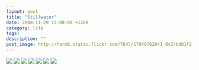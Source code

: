 ```yaml
---
layout: post
title: "Stillwater"
date: 2008-11-29 12:00:00 +1200
category: life
tags: 
description: ""
post_image: http://farm8.static.flickr.com/7647/17048762641_9c24bd01f2_o.jpg
---
```

[![](http://farm9.static.flickr.com/8791/17048134772_d0fb23541b_c.jpg)](http://farm9.static.flickr.com/8791/17048134772_41f459b1ee_o.jpg)
[![](http://farm8.static.flickr.com/7598/16861808088_57654d6ca9_c.jpg)](http://farm8.static.flickr.com/7598/16861808088_29bca4991d_o.jpg)
[![](http://farm9.static.flickr.com/8750/17048763801_b3be6edbbf_c.jpg)](http://farm9.static.flickr.com/8750/17048763801_cf76ebd294_o.jpg)
[![](http://farm8.static.flickr.com/7622/17049603315_1ccecd2a24_c.jpg)](http://farm8.static.flickr.com/7622/17049603315_ddf1bce1ff_o.jpg)
[![](http://farm9.static.flickr.com/8770/17048131922_25e4cb4a1b_c.jpg)](http://farm9.static.flickr.com/8770/17048131922_1f7fc24a2c_o.jpg)
[![](http://farm8.static.flickr.com/7612/17048131652_35c0d5d63a_c.jpg)](http://farm8.static.flickr.com/7612/17048131652_c3097b5a72_o.jpg)
[![](http://farm8.static.flickr.com/7696/17023592006_c1f89a8822_c.jpg)](http://farm8.static.flickr.com/7696/17023592006_f85d0913ba_o.jpg)
